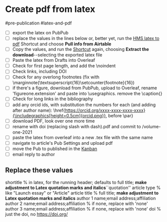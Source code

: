 # Create pdf from latex

#pre-publication #latex-and-pdf

- [ ] export the latex on PubPub
- [ ] replace the values in the lines below or, better yet, run the [HMS latex to pdf](shortcuts://run-shortcut?name=HMS%20latex%20to%20pdf) Shortcut and choose **Pull info from Airtable**
- [ ] Copy the values, and run the [Shortcut](shortcuts://run-shortcut?name=HMS%20latex%20to%20pdf) again, choosing **Extract the download**--selecting the exported latex file
- [ ] Paste the latex from Drafts into Overleaf
- [ ] Check for first page length, and add the \noindent
- [ ] Check links, including DOI
- [ ] Check for any overlong footnotes (fix with \marginnote{\textsuperscript{16}\setcounter{footnote}{16})
- [ ] if there's a figure, download from PubPub, upload to Overleaf, rename 'figureone.extension' and paste into \usegraphics. remove the \caption{}
- [ ] Check for long links in the bibliography
- [ ] add any orcid ids, with substitution the numbers for each (and adding after author name): \href{https://orcid.org/xxxx-xxxx-xxxx-xxxx}{\includegraphics[height=0.5cm]{orcid.png}}, before \par}
- [ ] download PDF, look over one more time
- [ ] rename with doi (replacing slash with dash).pdf and commit to /volume-one-2021
- [ ] paste the latex from overleaf into a new .tex file with the same name
- [ ] navigate to article's Pub Settings and upload pdf
- [ ] move the Pub to published in the [Kanban](x-icabmobile://x-callback-url/open?url=https://airtable.com/appXhmKzo4WMgQJnn/tblkbjPK1lfVmbzhY/viwXhseji8rljOBvU?blocks=hide)
- [ ] email reply to author

## Replace these values

shortitle % in latex, for the running header; defaults to full title; **make adjustment to Latex quotation marks and italics**``quotation''
article type % like "Launch essay" or "Article"
article title % full title; **make adjustment to Latex quotation marks and italics**
author 1 name;email address;affiliation
author 2 name;email address;affiliation % if none, replace with 'none'
author 3 name;email address;affiliation % if none, replace with 'none'
doi % just the doi, no https://doi.org/
